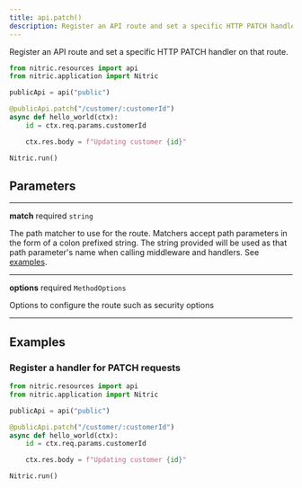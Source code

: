 ```yaml
---
title: api.patch()
description: Register an API route and set a specific HTTP PATCH handler on that route.
---
```


Register an API route and set a specific HTTP PATCH handler on that route.

```python
from nitric.resources import api
from nitric.application import Nitric

publicApi = api("public")

@publicApi.patch("/customer/:customerId")
async def hello_world(ctx):
    id = ctx.req.params.customerId

    ctx.res.body = f"Updating customer {id}"

Nitric.run()
```

## Parameters

---

**match** required `string`

The path matcher to use for the route. Matchers accept path parameters in the form of a colon prefixed string. The string provided will be used as that path parameter's name when calling middleware and handlers. See [examples](#examples).

---

**options** required `MethodOptions`

Options to configure the route such as security options

---

## Examples

### Register a handler for PATCH requests

```python
from nitric.resources import api
from nitric.application import Nitric

publicApi = api("public")

@publicApi.patch("/customer/:customerId")
async def hello_world(ctx):
    id = ctx.req.params.customerId

    ctx.res.body = f"Updating customer {id}"

Nitric.run()
```
